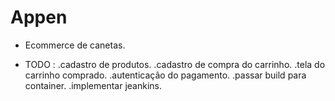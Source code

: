 # Appen

- Ecommerce de canetas.

- TODO :
  .cadastro de produtos.
  .cadastro de compra do carrinho.
  .tela do carrinho comprado.
  .autenticação do pagamento.
  .passar build para container.
  .implementar jeankins.
